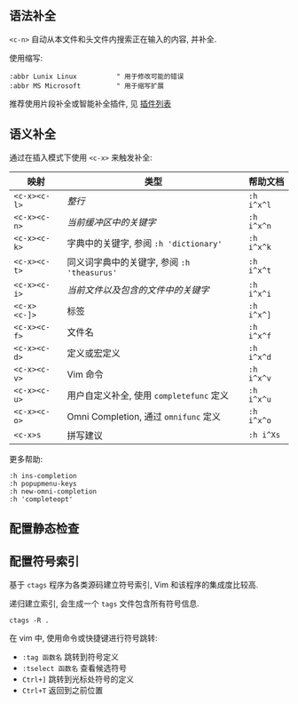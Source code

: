

## 语法补全

`<c-n>` 自动从本文件和头文件内搜索正在输入的内容, 并补全. 

使用缩写:
```vim
:abbr Lunix Linux          " 用于修改可能的错误
:abbr MS Microsoft         " 用于缩写扩展
```

推荐使用片段补全或智能补全插件, 见 [插件列表](配置.md)

## 语义补全

通过在插入模式下使用 `<c-x>` 来触发补全:

| 映射         | 类型                                            | 帮助文档   |
| ------------ | ----------------------------------------------- | ---------- |
| `<c-x><c-l>` | *整行*                                            | `:h i^x^l` |
| `<c-x><c-n>` | *当前缓冲区中的关键字*                            | `:h i^x^n` |
| `<c-x><c-k>` | 字典中的关键字, 参阅 `:h 'dictionary'`      | `:h i^x^k` |
| `<c-x><c-t>` | 同义词字典中的关键字, 参阅 `:h 'theasurus'` | `:h i^x^t` |
| `<c-x><c-i>` | *当前文件以及包含的文件中的关键字*                | `:h i^x^i` |
| `<c-x><c-]>` | 标签                                            | `:h i^x^]` |
| `<c-x><c-f>` | 文件名                                          | `:h i^x^f` |
| `<c-x><c-d>` | 定义或宏定义                                    | `:h i^x^d` |
| `<c-x><c-v>` | Vim 命令                                        | `:h i^x^v` |
| `<c-x><c-u>` | 用户自定义补全, 使用 `completefunc` 定义    | `:h i^x^u` |
| `<c-x><c-o>` | Omni Completion, 通过 `omnifunc` 定义       | `:h i^x^o` |
| `<c-x>s`     | 拼写建议                                        | `:h i^Xs`  |

更多帮助:

```vim
:h ins-completion
:h popupmenu-keys
:h new-omni-completion
:h 'completeopt'
``` 

## 配置静态检查

## 配置符号索引

基于 `ctags` 程序为各类源码建立符号索引, Vim 和该程序的集成度比较高.

递归建立索引, 会生成一个 `tags` 文件包含所有符号信息.
```shell
ctags -R .
```

在 vim 中, 使用命令或快捷键进行符号跳转:
- `:tag 函数名` 跳转到符号定义
- `:tselect 函数名` 查看候选符号
- `Ctrl+]` 跳转到光标处符号的定义
- `Ctrl+T` 返回到之前位置